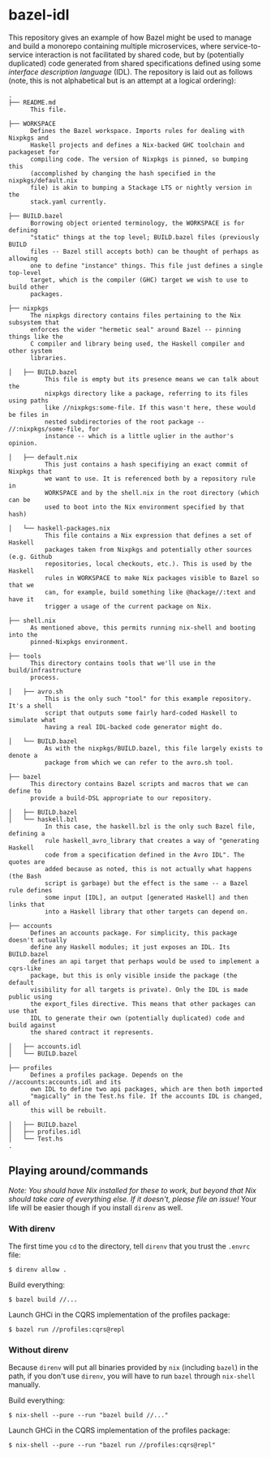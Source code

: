 # bazel-idl

This repository gives an example of how Bazel might be used to manage and build
a monorepo containing multiple microservices, where service-to-service
interaction is not facilitated by shared code, but by (potentially duplicated)
code generated from shared specifications defined using some _interface
description language_ (IDL). The repository is laid out as follows (note, this
is not alphabetical but is an attempt at a logical ordering):

```
.
├── README.md
      This file.

├── WORKSPACE
      Defines the Bazel workspace. Imports rules for dealing with Nixpkgs and
      Haskell projects and defines a Nix-backed GHC toolchain and packageset for
      compiling code. The version of Nixpkgs is pinned, so bumping this
      (accomplished by changing the hash specified in the nixpkgs/default.nix
      file) is akin to bumping a Stackage LTS or nightly version in the
      stack.yaml currently.

├── BUILD.bazel
      Borrowing object oriented terminology, the WORKSPACE is for defining
      "static" things at the top level; BUILD.bazel files (previously BUILD
      files -- Bazel still accepts both) can be thought of perhaps as allowing
      one to define "instance" things. This file just defines a single top-level
      target, which is the compiler (GHC) target we wish to use to build other
      packages.

├── nixpkgs
      The nixpkgs directory contains files pertaining to the Nix subsystem that
      enforces the wider "hermetic seal" around Bazel -- pinning things like the
      C compiler and library being used, the Haskell compiler and other system
      libraries.

│   ├── BUILD.bazel
          This file is empty but its presence means we can talk about the
          nixpkgs directory like a package, referring to its files using paths
          like //nixpkgs:some-file. If this wasn't here, these would be files in
          nested subdirectories of the root package -- //:nixpkgs/some-file, for
          instance -- which is a little uglier in the author's opinion.

│   ├── default.nix
          This just contains a hash specifiying an exact commit of Nixpkgs that
          we want to use. It is referenced both by a repository rule in
          WORKSPACE and by the shell.nix in the root directory (which can be
          used to boot into the Nix environment specified by that hash)

│   └── haskell-packages.nix
          This file contains a Nix expression that defines a set of Haskell
          packages taken from Nixpkgs and potentially other sources (e.g. Github
          repositories, local checkouts, etc.). This is used by the Haskell
          rules in WORKSPACE to make Nix packages visible to Bazel so that we
          can, for example, build something like @hackage//:text and have it
          trigger a usage of the current package on Nix.

├── shell.nix
      As mentioned above, this permits running nix-shell and booting into the
      pinned-Nixpkgs environment.

├── tools
      This directory contains tools that we'll use in the build/infrastructure
      process.

│   ├── avro.sh
          This is the only such "tool" for this example repository. It's a shell
          script that outputs some fairly hard-coded Haskell to simulate what
          having a real IDL-backed code generator might do.

│   └── BUILD.bazel
          As with the nixpkgs/BUILD.bazel, this file largely exists to denote a
          package from which we can refer to the avro.sh tool.

├── bazel
      This directory contains Bazel scripts and macros that we can define to
      provide a build-DSL appropriate to our repository.

│   ├── BUILD.bazel
│   └── haskell.bzl
          In this case, the haskell.bzl is the only such Bazel file, defining a
          rule haskell_avro_library that creates a way of "generating Haskell
          code from a specification defined in the Avro IDL". The quotes are
          added because as noted, this is not actually what happens (the Bash
          script is garbage) but the effect is the same -- a Bazel rule defines
          some input [IDL], an output [generated Haskell] and then links that
          into a Haskell library that other targets can depend on.

├── accounts
      Defines an accounts package. For simplicity, this package doesn't actually
      define any Haskell modules; it just exposes an IDL. Its BUILD.bazel
      defines an api target that perhaps would be used to implement a cqrs-like
      package, but this is only visible inside the package (the default
      visibility for all targets is private). Only the IDL is made public using
      the export_files directive. This means that other packages can use that
      IDL to generate their own (potentially duplicated) code and build against
      the shared contract it represents.

│   ├── accounts.idl
│   └── BUILD.bazel

├── profiles
      Defines a profiles package. Depends on the //accounts:accounts.idl and its
      own IDL to define two api packages, which are then both imported
      "magically" in the Test.hs file. If the accounts IDL is changed, all of
      this will be rebuilt.

│   ├── BUILD.bazel
│   ├── profiles.idl
│   └── Test.hs
.
```

## Playing around/commands

_Note: You should have Nix installed for these to work, but beyond that Nix
should take care of everything else. If it doesn't, please file an issue!_
Your life will be easier though if you install `direnv` as well.


### With direnv

The first time you `cd` to the directory, tell `direnv` that you trust the
`.envrc` file:

```
$ direnv allow .
```

Build everything:

```
$ bazel build //...
```

Launch GHCi in the CQRS implementation of the profiles package:

```
$ bazel run //profiles:cqrs@repl
```

### Without direnv

Because `direnv` will put all binaries provided by `nix` (including `bazel`) in
the path, if you don't use `direnv`, you will have to run `bazel` through
`nix-shell` manually.

Build everything:

```
$ nix-shell --pure --run "bazel build //..."
```

Launch GHCi in the CQRS implementation of the profiles package:

```
$ nix-shell --pure --run "bazel run //profiles:cqrs@repl"
```
